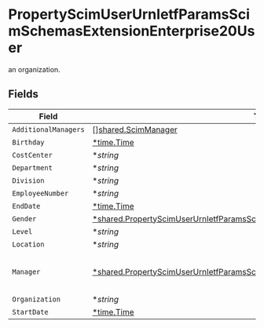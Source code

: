 # PropertyScimUserUrnIetfParamsScimSchemasExtensionEnterprise20User

an organization.


## Fields

| Field                                                                                                                                                                                      | Type                                                                                                                                                                                       | Required                                                                                                                                                                                   | Description                                                                                                                                                                                |
| ------------------------------------------------------------------------------------------------------------------------------------------------------------------------------------------ | ------------------------------------------------------------------------------------------------------------------------------------------------------------------------------------------ | ------------------------------------------------------------------------------------------------------------------------------------------------------------------------------------------ | ------------------------------------------------------------------------------------------------------------------------------------------------------------------------------------------ |
| `AdditionalManagers`                                                                                                                                                                       | [][shared.ScimManager](../../../pkg/models/shared/scimmanager.md)                                                                                                                          | :heavy_minus_sign:                                                                                                                                                                         | N/A                                                                                                                                                                                        |
| `Birthday`                                                                                                                                                                                 | [*time.Time](https://pkg.go.dev/time#Time)                                                                                                                                                 | :heavy_minus_sign:                                                                                                                                                                         | N/A                                                                                                                                                                                        |
| `CostCenter`                                                                                                                                                                               | **string*                                                                                                                                                                                  | :heavy_minus_sign:                                                                                                                                                                         | N/A                                                                                                                                                                                        |
| `Department`                                                                                                                                                                               | **string*                                                                                                                                                                                  | :heavy_minus_sign:                                                                                                                                                                         | N/A                                                                                                                                                                                        |
| `Division`                                                                                                                                                                                 | **string*                                                                                                                                                                                  | :heavy_minus_sign:                                                                                                                                                                         | N/A                                                                                                                                                                                        |
| `EmployeeNumber`                                                                                                                                                                           | **string*                                                                                                                                                                                  | :heavy_minus_sign:                                                                                                                                                                         | N/A                                                                                                                                                                                        |
| `EndDate`                                                                                                                                                                                  | [*time.Time](https://pkg.go.dev/time#Time)                                                                                                                                                 | :heavy_minus_sign:                                                                                                                                                                         | N/A                                                                                                                                                                                        |
| `Gender`                                                                                                                                                                                   | [*shared.PropertyScimUserUrnIetfParamsScimSchemasExtensionEnterprise20UserGender](../../../pkg/models/shared/propertyscimuserurnietfparamsscimschemasextensionenterprise20usergender.md)   | :heavy_minus_sign:                                                                                                                                                                         | N/A                                                                                                                                                                                        |
| `Level`                                                                                                                                                                                    | **string*                                                                                                                                                                                  | :heavy_minus_sign:                                                                                                                                                                         | N/A                                                                                                                                                                                        |
| `Location`                                                                                                                                                                                 | **string*                                                                                                                                                                                  | :heavy_minus_sign:                                                                                                                                                                         | N/A                                                                                                                                                                                        |
| `Manager`                                                                                                                                                                                  | [*shared.PropertyScimUserUrnIetfParamsScimSchemasExtensionEnterprise20UserManager](../../../pkg/models/shared/propertyscimuserurnietfparamsscimschemasextensionenterprise20usermanager.md) | :heavy_minus_sign:                                                                                                                                                                         | "id" attribute of another User.                                                                                                                                                            |
| `Organization`                                                                                                                                                                             | **string*                                                                                                                                                                                  | :heavy_minus_sign:                                                                                                                                                                         | N/A                                                                                                                                                                                        |
| `StartDate`                                                                                                                                                                                | [*time.Time](https://pkg.go.dev/time#Time)                                                                                                                                                 | :heavy_minus_sign:                                                                                                                                                                         | N/A                                                                                                                                                                                        |